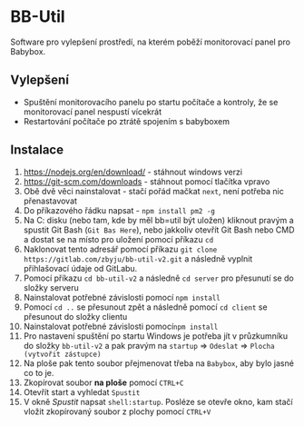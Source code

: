 # BB-Util
Software pro vylepšení prostředí, na kterém poběží monitorovací panel pro Babybox.

## Vylepšení
- Spuštění monitorovacího panelu po startu počítače a kontroly, že se monitorovací panel nespustí vícekrát
- Restartování počítače po ztrátě spojením s babyboxem

## Instalace
1. https://nodejs.org/en/download/ - stáhnout windows verzi
2. https://git-scm.com/downloads - stáhnout pomocí tlačítka vpravo
3. Obě dvě věci nainstalovat - stačí pořád mačkat `next`, není potřeba nic přenastavovat
4. Do příkazového řádku napsat - `npm install pm2 -g`
5. Na C: disku (nebo tam, kde by měl bb=util být uložen) kliknout pravým a spustit Git Bash (`Git Bas Here`), nebo jakkoliv otevřít Git Bash nebo CMD a dostat se na místo pro uložení pomocí příkazu `cd`
6. Naklonovat tento adresář pomocí příkazu `git clone https://gitlab.com/zbyju/bb-util-v2.git` a následně vyplnit přihlašovací údaje od GitLabu.
7. Pomocí příkazu `cd bb-util-v2` a následně `cd server` pro přesunutí se do složky serveru
8. Nainstalovat potřebné závislosti pomocí `npm install`
9. Pomocí `cd ..` se přesunout zpět a následně pomocí `cd client` se přesunout do složky clientu
10. Nainstalovat potřebné závislosti pomocí`npm install`
11. Pro nastavení spuštění po startu Windows je potřeba jít v průzkumníku do složky `bb-util-v2` a pak pravým na `startup` => `Odeslat` => `Plocha (vytvořit zástupce)`
12. Na ploše pak tento soubor přejmenovat třeba na `Babybox`, aby bylo jasné co to je.
13. Zkopírovat soubor **na ploše** pomocí `CTRL+C`
14. Otevřít start a vyhledat `Spustit`
15. V okně _Spustit_ napsat `shell:startup`. Posléze se otevře okno, kam stačí vložit zkopírovaný soubor z plochy pomocí `CTRL+V`
